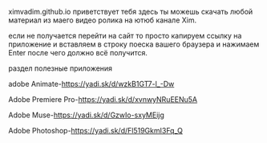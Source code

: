 ximvadim.github.io 
приветствует тебя
здесь ты можешь скачать любой материал из маего видео ролика на ютюб канале Xim.

если не получается перейти на сайт то просто капируем ссылку на приложение и вставляем в строку поеска вашего браузера и нажимаем Enter после чего должно всё получится.                    
                    
раздел полезные приложения


adobe Animate-https://yadi.sk/d/wzkB1GT7-l_-Dw

Adobe Premiere Pro-https://yadi.sk/d/xvnwyNRuEENu5A

Adobe Muse-https://yadi.sk/d/GzwIo-sxyMEijg

Adobe Photoshop-https://yadi.sk/d/Fl519GkmI3Fq_Q
